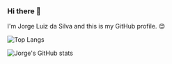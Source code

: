 ### Hi there 👋

I'm Jorge Luiz da Silva and this is my GitHub profile. 😊

![Top Langs](https://github-readme-stats.vercel.app/api/top-langs/?username=jlsilva01&layout=compact&show_icons=true&theme=dark&locale=pt-br&card_width=500px)

![Jorge's GitHub stats](https://github-readme-stats.vercel.app/api?username=jlsilva01&show_icons=true&theme=dark&locale=pt-br)
